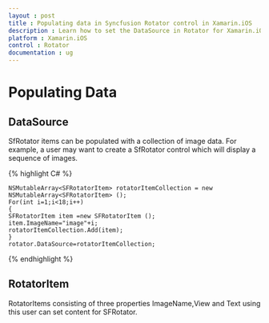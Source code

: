 ```yaml
---
layout : post
title : Populating data in Syncfusion Rotator control in Xamarin.iOS
description : Learn how to set the DataSource in Rotator for Xamarin.iOS
platform : Xamarin.iOS
control : Rotator 
documentation : ug
---
```


# Populating Data

## DataSource

SfRotator items can be populated with a collection of image data. For example, a user may want to create a SfRotator control which will display a sequence of images.

{% highlight C# %}

	NSMutableArray<SFRotatorItem> rotatorItemCollection = new NSMutableArray<SFRotatorItem> ();
	For(int i=1;i<18;i++)
	{
	SFRotatorItem item =new SFRotatorItem ();
	item.ImageName="image"+i;
	rotatorItemCollection.Add(item);
	}
	rotator.DataSource=rotatorItemCollection;
	
{% endhighlight %}

## RotatorItem

RotatorItems consisting of three properties ImageName,View and Text using this user can set content for SFRotator.
